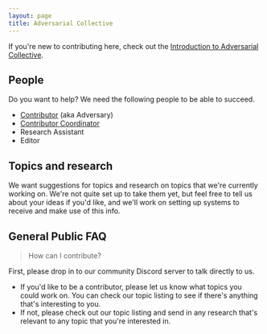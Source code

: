 ```yaml
---
layout: page
title: Adversarial Collective
---
```

If you're new to contributing here, check out the [Introduction to Adversarial Collective](/info/Introduction-to-Adversarial-Collective.md).

## People

Do you want to help? We need the following people to be able to succeed.

* [Contributor](/info/Contributor.md) (aka Adversary)
* [Contributor Coordinator](/info/Contributor-Coordinator.md)
* Research Assistant
* Editor

## Topics and research

We want suggestions for topics and research on topics that we're currently working on. We're not quite set up to take them yet, but feel free to tell us about your ideas if you'd like, and we'll work on setting up systems to receive and make use of this info.

## General Public FAQ

> How can I contribute?

First, please drop in to our community Discord server to talk directly to us.

* If you'd like to be a contributor, please let us know what topics you could work on. You can check our topic listing to see if there's anything that's interesting to you.
* If not, please check out our topic listing and send in any research that's relevant to any topic that you're interested in.

